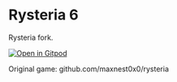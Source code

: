 # Rysteria 6
Rysteria fork.

[![Open in Gitpod](https://www.gitpod.io/button/open-in-gitpod.svg)](https://gitpod.io/#https://github.com/User75670/rysteria6)

Original game: github.com/maxnest0x0/rysteria
